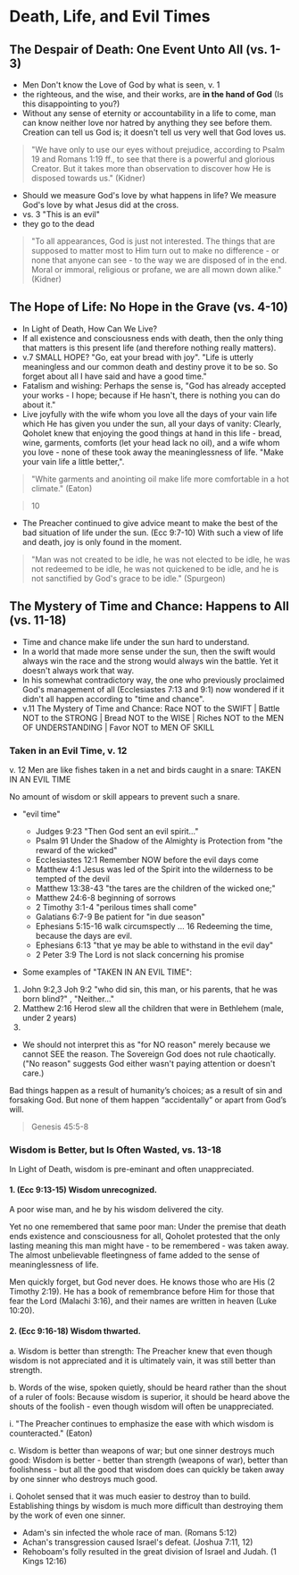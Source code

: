 # Death, Life, and Evil Times

## The Despair of Death: One Event Unto All (vs. 1-3)

- Men Don't know the Love of God by what is seen, v. 1
- the righteous, and the wise, and their works, are **in the hand of God** (Is this disappointing to you?)
- Without any sense of eternity or accountability in a life to come, man can know neither love nor hatred by anything they see before them. Creation can tell us God is; it doesn't tell us very well that God loves us.

> "We have only to use our eyes without prejudice, according to Psalm 19 and Romans 1:19 ff., to see that there is a powerful and glorious Creator. But it takes more than observation to discover how He is disposed towards us." (Kidner)

- Should we measure God's love by what happens in life? We measure God's love by what Jesus did at the cross.
- vs. 3 "This is an evil"
- they go to the dead

> "To all appearances, God is just not interested. The things that are supposed to matter most to Him turn out to make no difference - or none that anyone can see - to the way we are disposed of in the end. Moral or immoral, religious or profane, we are all mown down alike." (Kidner)

## The Hope of Life: No Hope in the Grave (vs. 4-10)

- In Light of Death, How Can We Live?
- If all existence and consciousness ends with death, then the only thing that matters is this present life (and therefore nothing really matters).
- v.7 SMALL HOPE? "Go, eat your bread with joy". "Life is utterly meaningless and our common death and destiny prove it to be so. So forget about all I have said and have a good time."
- Fatalism and wishing: Perhaps the sense is, "God has already accepted your works - I hope; because if He hasn't, there is nothing you can do about it."
- Live joyfully with the wife whom you love all the days of your vain life which He has given you under the sun, all your days of vanity: Clearly, Qoholet knew that enjoying the good things at hand in this life - bread, wine, garments, comforts (let your head lack no oil), and a wife whom you love - none of these took away the meaninglessness of life. "Make your vain life a little better,".

> "White garments and anointing oil make life more comfortable in a hot climate." (Eaton)

> 10

- The Preacher continued to give advice meant to make the best of the bad situation of life under the sun. (Ecc 9:7-10) With such a view of life and death, joy is only found in the moment.

> "Man was not created to be idle, he was not elected to be idle, he was not redeemed to be idle, he was not quickened to be idle, and he is not sanctified by God's grace to be idle." (Spurgeon)

## The Mystery of Time and Chance: Happens to All (vs. 11-18)

- Time and chance make life under the sun hard to understand.
- In a world that made more sense under the sun, then the swift would always win the race and the strong would always win the battle. Yet it doesn't always work that way.
- In his somewhat contradictory way, the one who previously proclaimed God's management of all (Ecclesiastes 7:13 and 9:1) now wondered if it didn't all happen according to "time and chance".
- v.11 The Mystery of Time and Chance: Race NOT to the SWIFT | Battle NOT to the STRONG | Bread NOT to the WISE | Riches NOT to the MEN OF UNDERSTANDING | Favor NOT to MEN OF SKILL

### Taken in an Evil Time, v. 12

v. 12 Men are like fishes taken in a net and birds caught in a snare: TAKEN IN AN EVIL TIME

No amount of wisdom or skill appears to prevent such a snare.

- "evil time"
	- Judges 9:23 "Then God sent an evil spirit..."
	- Psalm 91 Under the Shadow of the Almighty is Protection from "the reward of the wicked" 
	- Ecclesiastes 12:1 Remember NOW before the evil days come
	- Matthew 4:1 Jesus was led of the Spirit into the wilderness to be tempted of the devil
	- Matthew 13:38-43 "the tares are the children of the wicked one;"
	- Matthew 24:6-8 beginning of sorrows
	- 2 Timothy 3:1-4 "perilous times shall come"
	- Galatians 6:7-9 Be patient for "in due season"
	- Ephesians 5:15-16 walk circumspectly ... 16 Redeeming the time, because the days are evil.
	- Ephesians 6:13 "that ye may be able to withstand in the evil day"
	- 2 Peter 3:9 The Lord is not slack concerning his promise

- Some examples of "TAKEN IN AN EVIL TIME":

1. John 9:2,3 Joh 9:2 "who did sin, this man, or his parents, that he was born blind?" , "Neither..."
2. Matthew 2:16 Herod slew all the children that were in Bethlehem (male, under 2 years)
3. 

- We should not interpret this as "for NO reason" merely because we cannot SEE the reason. The Sovereign God does not rule chaotically. ("No reason" suggests God either wasn't paying attention or doesn't care.)

Bad things happen as a result of humanity’s choices; as a result of sin and forsaking God. But none of them happen “accidentally” or apart from God’s will.

> Genesis 45:5-8

### Wisdom is Better, but Is Often Wasted, vs. 13-18

In Light of Death, wisdom is pre-eminant and often unappreciated.

#### 1. (Ecc 9:13-15) Wisdom unrecognized.

A poor wise man, and he by his wisdom delivered the city.

Yet no one remembered that same poor man: Under the premise that death ends existence and consciousness for all, Qoholet protested that the only lasting meaning this man might have - to be remembered - was taken away. The almost unbelievable fleetingness of fame added to the sense of meaninglessness of life.

Men quickly forget, but God never does. He knows those who are His (2 Timothy 2:19). He has a book of remembrance before Him for those that fear the Lord (Malachi 3:16), and their names are written in heaven (Luke 10:20).

#### 2. (Ecc 9:16-18) Wisdom thwarted.

a. Wisdom is better than strength: The Preacher knew that even though wisdom is not appreciated and it is ultimately vain, it was still better than strength.

b. Words of the wise, spoken quietly, should be heard rather than the shout of a ruler of fools: Because wisdom is superior, it should be heard above the shouts of the foolish - even though wisdom will often be unappreciated.

i. "The Preacher continues to emphasize the ease with which wisdom is counteracted." (Eaton)

c. Wisdom is better than weapons of war; but one sinner destroys much good: Wisdom is better - better than strength (weapons of war), better than foolishness - but all the good that wisdom does can quickly be taken away by one sinner who destroys much good.

i. Qoholet sensed that it was much easier to destroy than to build. Establishing things by wisdom is much more difficult than destroying them by the work of even one sinner.

- Adam's sin infected the whole race of man. (Romans 5:12)
- Achan's transgression caused Israel's defeat. (Joshua 7:11, 12)
- Rehoboam's folly resulted in the great division of Israel and Judah. (1 Kings 12:16)